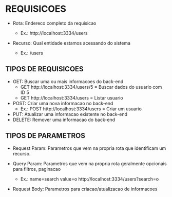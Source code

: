 # REQUISICOES

 - Rota: Endereco completo da requisicao 
     - Ex.: http://localhost:3334/users

 - Recurso: Qual entidade estamos acessando do sistema
     - Ex.: /users

## TIPOS DE REQUISICOES

 - GET: Buscar uma ou mais informacoes do back-end
     - GET http://localhost:3334/users/5 = Buscar dados do usuario com ID 5
     - GET http://localhost:3334/users = Listar usuario
 - POST: Criar uma nova informacao no back-end
     - Ex.: POST http://localhost:3334/users = Criar um usuario
 - PUT: Atualizar uma informacao existente no back-end
 - DELETE: Remover uma informacao do back-end

 ## TIPOS DE PARAMETROS

 - Request Param: Parametros que vem na propria rota que identificam um recurso.

  - Query Param: Parametros que vem na propria rota geralmente opcionais para filtros, paginacao
     - Ex.: name=search value=o
     http://localhost:3334/users?search=o

 - Request Body: Parametros para criacao/atualizacao de informacoes